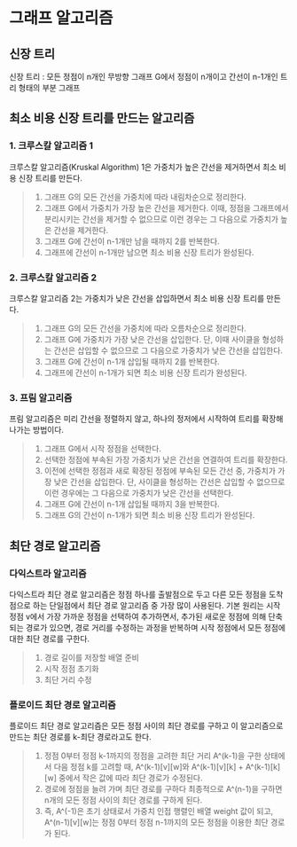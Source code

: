 # 그래프 알고리즘
## 신장 트리
신장 트리 : 모든 정점이 n개인 무방향 그래프 G에서 정점이 n개이고 간선이 n-1개인 트리 형태의 부분 그래프
## 최소 비용 신장 트리를 만드는 알고리즘
### 1. 크루스칼 알고리즘 1
크루스칼 알고리즘(Kruskal Algorithm) 1은 가중치가 높은 간선을 제거하면서 최소 비용 신장 트리를 만든다.

> 1. 그래프 G의 모든 간선을 가중치에 따라 내림차순으로 정리한다.    
> 2. 그래프 G에서 가중치가 가장 높은 간선을 제거한다. 이때, 정점을 그래프에서 분리시키는 간선을 제거할 수 없으므로 이런 경우는 그 다음으로 가중치가 높은 간선을 제거한다.
> 3. 그래프 G에 간선이 n-1개만 남을 때까지 2를 반복한다.
> 4. 그래프에 간선이 n-1개만 남으면 최소 비용 신장 트리가 완성된다.

### 2. 크루스칼 알고리즘 2
크루스칼 알고리즘 2는 가중치가 낮은 간선을 삽입하면서 최소 비용 신장 트리를 만든다.
> 1. 그래프 G의 모든 간선을 가중치에 따라 오름차순으로 정리한다.   
> 2. 그래프 G에 가중치가 가장 낮은 간선을 삽입한다. 단, 이때 사이클을 형성하는 간선은 삽입할 수 없으므로 그 다음으로 가중치가 낮은 간선을 삽입한다.
> 3. 그래프 G에 간선이 n-1개 삽입될 때까지 2를 반복한다.
> 4. 그래프에 간선이 n-1개가 되면 최소 비용 신장 트리가 완성된다.

### 3. 프림 알고리즘
프림 알고리즘은 미리 간선을 정렬하지 않고, 하나의 정저에서 시작하여 트리를 확장해나가는 방법이다.
> 1. 그래프 G에서 시작 정점을 선택한다.
> 2. 선택한 정점에 부속된 가장 가중치가 낮은 간선을 연결하여 트리를 확장한다.
> 3. 이전에 선택한 정점과 새로 확장된 정점에 부속된 모든 간선 중, 가중치가 가장 낮은 간선을 삽입한다. 단, 사이클을 형성하는 간선은 삽입할 수 없으므로 이런 경우에는 그 다음으로 가중치가 낮은 간선을 선택한다.
> 4. 그래프 G에 간선이 n-1개 삽입될 때까지 3을 반복한다.
> 5. 그래프 G의 간선이 n-1개가 되면 최소 비용 신장 트리가 완성된다.

## 최단 경로 알고리즘
### 다익스트라 알고리즘
다익스트라 최단 경로 알고리즘은 정점 하나를 출발점으로 두고 다른 모든 정점을 도착점으로 하는 단일점에서 최단 경로 알고리즘 중 가장 많이 사용된다.
기본 원리는 시작 정점 v에서 가장 가까운 정점을 선택하여 추가하면서, 추가된 새로운 정점에 의해 단축되는 경로가 있으면, 경로 거리를 수정하는 과정을 반복하며 시작 정점에서 모든 정점에 대한 최단 경로를 구한다.
> 1. 경로 길이를 저장할 배열 준비
> 2. 시작 정점 초기화
> 3. 최단 거리 수정

### 플로이드 최단 경로 알고리즘
플로이드 최단 경로 알고리즘은 모든 정점 사이의 최단 경로를 구하고 이 알고리즘으로 만드는 최단 경로를 k-최단 경로라고도 한다.
>1. 정점 0부터 정점 k-1까지의 정점을 고려한 최단 거리 A^(k-1)을 구한 상태에서 다음 정점 k를 고려할 때, A^(k-1)[v][w]와 A^(k-1)[v][k] + A^(k-1)[k][w] 중에서 작은 값에 따라 최단 경로가 수정된다.
> 2. 경로에 정점을 늘려 가며 최단 경로를 구하다 최종적으로 A^(n-1)을 구하면 n개의 모든 정점 사이의 최단 경로를 구하게 된다.
> 3. 즉, A^(-1)은 초기 상태로서 가중치 인접 행렬인 배열 weight 값이 되고, A^(n-1)[v][w]는 정점 0부터 정점 n-1까지의 모든 정점을 이용한 최단 경로가 된다.
